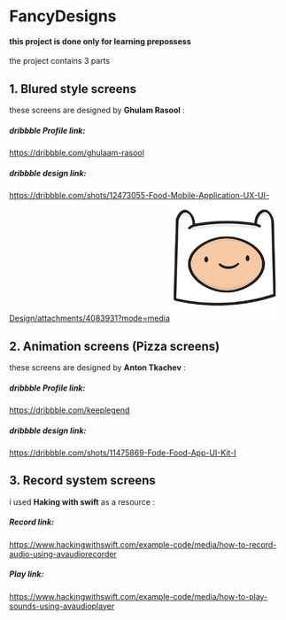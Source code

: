 # FancyDesigns
#### this project is done only for learning prepossess 
the project contains 3 parts 

## 1. Blured style screens
these screens are designed by **Ghulam Rasool** :

##### dribbble Profile link:
https://dribbble.com/ghulaam-rasool
##### dribbble design link:
https://dribbble.com/shots/12473055-Food-Mobile-Application-UX-UI-Design/attachments/4083931?mode=media
![alt text](https://github.com/Zeglaty/FancyDesigns/blob/master/CellColorPhotoBased/Assets.xcassets/fin.imageset/fin.png)


## 2. Animation screens (Pizza screens)
these screens are designed by **Anton Tkachev** :

##### dribbble Profile link:
https://dribbble.com/keeplegend
##### dribbble design link:
https://dribbble.com/shots/11475869-Fode-Food-App-UI-Kit-I


## 3. Record system screens
i used **Haking with swift** as a resource  :

##### Record link:
https://www.hackingwithswift.com/example-code/media/how-to-record-audio-using-avaudiorecorder
##### Play link:
https://www.hackingwithswift.com/example-code/media/how-to-play-sounds-using-avaudioplayer
